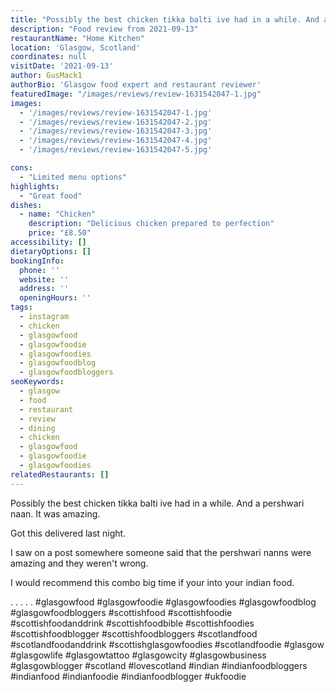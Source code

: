 ```yaml
---
title: "Possibly the best chicken tikka balti ive had in a while. And a pershwari naan. It was amazing."
description: "Food review from 2021-09-13"
restaurantName: "Home Kitchen"
location: 'Glasgow, Scotland'
coordinates: null
visitDate: '2021-09-13'
author: GusMack1
authorBio: 'Glasgow food expert and restaurant reviewer'
featuredImage: "/images/reviews/review-1631542047-1.jpg"
images:
  - '/images/reviews/review-1631542047-1.jpg'
  - '/images/reviews/review-1631542047-2.jpg'
  - '/images/reviews/review-1631542047-3.jpg'
  - '/images/reviews/review-1631542047-4.jpg'
  - '/images/reviews/review-1631542047-5.jpg'

cons:
  - "Limited menu options"
highlights:
  - "Great food"
dishes:
  - name: "Chicken"
    description: "Delicious chicken prepared to perfection"
    price: "£8.50"
accessibility: []
dietaryOptions: []
bookingInfo:
  phone: ''
  website: ''
  address: ''
  openingHours: ''
tags:
  - instagram
  - chicken
  - glasgowfood
  - glasgowfoodie
  - glasgowfoodies
  - glasgowfoodblog
  - glasgowfoodbloggers
seoKeywords:
  - glasgow
  - food
  - restaurant
  - review
  - dining
  - chicken
  - glasgowfood
  - glasgowfoodie
  - glasgowfoodies
relatedRestaurants: []
---
```

Possibly the best chicken tikka balti ive had in a while. And a pershwari naan. It was amazing.

Got this delivered last night.

I saw on a post somewhere someone said that the pershwari nanns were amazing and they weren't wrong. 

I would recommend this combo big time if your into your indian food.

.
.
.
.
.
#glasgowfood #glasgowfoodie #glasgowfoodies #glasgowfoodblog #glasgowfoodbloggers #scottishfood #scottishfoodie #scottishfoodanddrink #scottishfoodbible #scottishfoodies #scottishfoodblogger #scottishfoodbloggers #scotlandfood #scotlandfoodanddrink #scottishglasgowfoodies #scotlandfoodie #glasgow #glasgowlife #glasgowtattoo #glasgowcity #glasgowbusiness #glasgowblogger #scotland #lovescotland #indian #indianfoodbloggers #indianfood #indianfoodie #indianfoodblogger #ukfoodie
